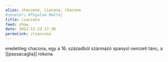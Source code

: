 ```yaml
---
alias: chaconne, ciacona, chacona
#zenetöri #fogalom #műfaj
title: ciaccona
feed: show
date: 2022-12-23 17:30
permalink: /ciaccona
---
```


eredetileg chacona, egy a 16. századból származó spanyol nemzeti tánc, a [[passacaglia]] rokona
